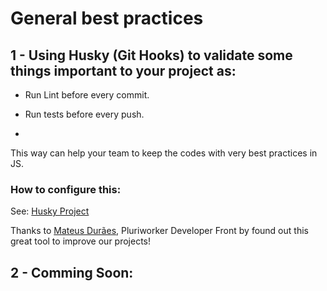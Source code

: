 # General best practices

## 1 - Using Husky (Git Hooks) to validate some things important to your project as:
* Run Lint before every commit.
* Run tests before every push.

*

This way can help your team to keep the codes with very best practices in JS.

### How to configure this:
See: [Husky Project](https://github.com/typicode/husky)

Thanks to [Mateus Durães](https://github.com/mateusduraes), Pluriworker Developer Front by found out this great tool to improve our projects!


## 2 - Comming Soon:
